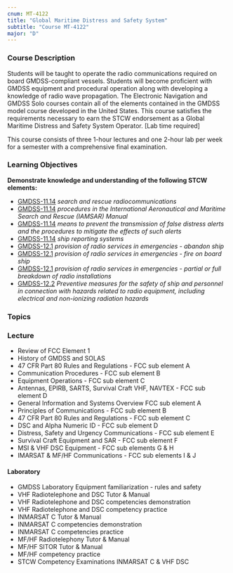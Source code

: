 ```yaml
---
cnum: MT-4122
title: "Global Maritime Distress and Safety System"
subtitle: "Course MT-4122"
major: "D"
---
```

### Course Description

Students will be taught to operate the radio communications required on board GMDSS-compliant vessels. Students will become proficient with GMDSS equipment and procedural operation along with developing a knowledge of radio wave propagation. The Electronic Navigation and GMDSS Solo courses contain all of the elements contained in the GMDSS model course developed in the United States. This course satisfies the requirements necessary to earn the STCW endorsement as a Global Maritime Distress and Safety System Operator. [Lab time required]

This course consists of three 1-hour lectures and one 2-hour lab per week for a semester with a comprehensive final examination.


### Learning Objectives

**Demonstrate knowledge and understanding of the following STCW elements:**

* [GMDSS-11.14]({{site.baseurl}}/tables/42.html#GMDSS-11.14) *search and rescue radiocommunications*
* [GMDSS-11.14]({{site.baseurl}}/tables/42.html#GMDSS-11.14) *procedures in the International Aeronautical and Maritime Search and Rescue (IAMSAR) Manual*
* [GMDSS-11.14]({{site.baseurl}}/tables/42.html#GMDSS-11.14) *means to prevent the transmission of false distress alerts and the procedures to mitigate the effects of such alerts*
* [GMDSS-11.14]({{site.baseurl}}/tables/42.html#GMDSS-11.14) *ship reporting systems*
* [GMDSS-12.1]({{site.baseurl}}/tables/42.html#GMDSS-12.1) *provision of radio services in emergencies - abandon ship*
* [GMDSS-12.1]({{site.baseurl}}/tables/42.html#GMDSS-12.1) *provision of radio services in emergencies - fire on board ship*
* [GMDSS-12.1]({{site.baseurl}}/tables/42.html#GMDSS-12.1) *provision of radio services in emergencies - partial or full breakdown of radio installations*
* [GMDSS-12.2]({{site.baseurl}}/tables/42.html#GMDSS-12.2) *Preventive measures for the safety of ship and personnel in connection with hazards related to radio equipment, including electrical and non-ionizing radiation hazards*


### Topics

### Lecture

* Review of FCC Element 1
* History of GMDSS and SOLAS
* 47 CFR Part 80 Rules and Regulations - FCC sub element A
* Communication Procedures - FCC sub element B
* Equipment Operations - FCC sub element C
* Antennas, EPIRB, SARTS, Survival Craft VHF, NAVTEX - FCC sub element D
* General Information and Systems Overview FCC sub element A
* Principles of Communications - FCC sub element B
* 47 CFR Part 80 Rules and Regulations - FCC sub element C
* DSC and Alpha Numeric ID - FCC sub element D
* Distress, Safety and Urgency Communications - FCC sub element E
* Survival Craft Equipment and SAR - FCC sub element F
* MSI & VHF DSC Equipment - FCC sub elements G & H
* IMARSAT & MF/HF Communications - FCC sub elements I & J

#### Laboratory

* GMDSS Laboratory Equipment familiarization - rules and safety
* VHF Radiotelephone and DSC Tutor & Manual
* VHF Radiotelephone and DSC competencies demonstration
* VHF Radiotelephone and DSC competency practice
* INMARSAT C Tutor & Manual 
* INMARSAT C competencies demonstration
* INMARSAT C competencies practice
* MF/HF Radiotelephony Tutor & Manual 
* MF/HF SITOR Tutor & Manual 
* MF/HF competency practice
* STCW Competency Examinations INMARSAT C & VHF DSC




